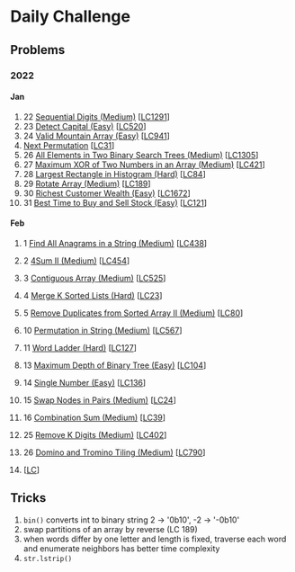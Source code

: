 # Daily Challenge

## Problems

### 2022

#### Jan

1. 22 [Sequential Digits (Medium)](Sequential-Digits-(Medium).py)
[[LC1291](https://leetcode.com/problems/sequential-digits/)]
1. 23 [Detect Capital (Easy)](Detect-Capital-(Easy).py)
[[LC520](https://leetcode.com/problems/detect-capital/)]
1. 24 [Valid Mountain Array (Easy)](Valid-Mountain-Array-(Easy).py)
[[LC941](https://leetcode.com/problems/valid-mountain-array/)]
1. [Next Permutation](Next-Permutation-(Medium).py)
[[LC31](https://leetcode.com/problems/next-permutation/)]
1. 26 [All Elements in Two Binary Search Trees (Medium)](All-Elements-in-Two-Binary-Search-Trees-(Medium).py)
[[LC1305](https://leetcode.com/problems/all-elements-in-two-binary-search-trees/)]
1. 27 [Maximum XOR of Two Numbers in an Array (Medium)]()
[[LC421](https://leetcode.com/problems/maximum-xor-of-two-numbers-in-an-array/)]
1. 28 [Largest Rectangle in Histogram (Hard)](Largest-Rectangle-in-Histogram-(Hard).py)
[[LC84](https://leetcode.com/problems/largest-rectangle-in-histogram/)]
1. 29 [Rotate Array (Medium)](Rotate-Array-(Medium).py)
[[LC189](https://leetcode.com/problems/rotate-array/)]
1. 30 [Richest Customer Wealth (Easy)](Richest-Customer-Wealth-(Easy).py)
[[LC1672](https://leetcode.com/problems/richest-customer-wealth/)]
1. 31 [Best Time to Buy and Sell Stock (Easy)](Best-Time-to-Buy-and-Sell-Stock-(Easy).py)
[[LC121](https://leetcode.com/problems/best-time-to-buy-and-sell-stock/description/)]

#### Feb

1. 1 [Find All Anagrams in a String (Medium)](Find-All-Anagrams-in-a-String-(Medium).py)
[[LC438](https://leetcode.com/problems/find-all-anagrams-in-a-string)]
1. 2 [4Sum II (Medium)](4Sum-II-(Medium).py)
[[LC454](https://leetcode.com/problems/4sum-ii/)]
1. 3 [Contiguous Array (Medium)](Contiguous-Array-(Medium).py)
[[LC525](https://leetcode.com/problems/contiguous-array/)]
1. 4 [Merge K Sorted Lists (Hard)](Merge-K-Sorted-Lists-(medium).py)
[[LC23](https://leetcode.com/problems/merge-k-sorted-lists/)]
1. 5 [Remove Duplicates from Sorted Array II (Medium)](Remove-Duplicates-from-Sorted-Array-II-(Medium).py)
[[LC80](https://leetcode.com/problems/remove-duplicates-from-sorted-array-ii/)]
1. 10 [Permutation in String (Medium)](Permutation-in-String-(Medium).py)
[[LC567](https://leetcode.com/problems/permutation-in-string/)]
1. 11 [Word Ladder (Hard)](Word-Ladder-(Hard).py)
[[LC127](https://leetcode.com/problems/word-ladder/)]
1. 13 [Maximum Depth of Binary Tree (Easy)](Maximum-Depth-of-Binary-Tree-(Easy).py)
[[LC104](https://leetcode.com/problems/maximum-depth-of-binary-tree/)]
1. 14 [Single Number (Easy)](Single-Number-(Easy).py)
[[LC136](https://leetcode.com/problems/single-number/)]
1. 15 [Swap Nodes in Pairs (Medium)](Swap-Nodes-in-Pairs-(Medium).py)
[[LC24](https://leetcode.com/problems/swap-nodes-in-pairs/)]
1. 16 [Combination Sum (Medium)](Combination-Sum-(Medium).py)
[[LC39](https://leetcode.com/problems/combination-sum/)]
1. 25 [Remove K Digits (Medium)](Remove-K-Digits-(Medium).py)
[[LC402](https://leetcode.com/problems/remove-k-digits/)]
1. 26 [Domino and Tromino Tiling (Medium)](Domino-and-Tromino-Tiling-(Medium).py)
[[LC790](https://leetcode.com/problems/domino-and-tromino-tiling/)]

1. []()
[[LC]()]

## Tricks

1. `bin()` converts int to binary string 2 -> '0b10', -2 -> '-0b10'
2. swap partitions of an array by reverse (LC 189)
3. when words differ by one letter and length is fixed, traverse each word and enumerate neighbors has better time complexity
4. `str.lstrip()`
